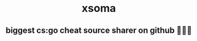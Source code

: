 <br />
<p align="center">
  <h1 align="center">xsoma</h1>
<h2 align="center"> biggest cs:go cheat source sharer on github 👩🏻‍🦯</h2>
</p>
